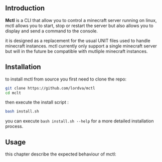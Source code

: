 ## Introduction

**Mctl** is a CLI that allow you to control a minecraft server running on linux, mctl allows you to start, stop or restart the server but also allows you to display and send a command to the console.

it is designed as a replacement for the usual UNIT files used to handle minecraft instances.
mctl currently only support a single minecraft server but will in the future be compatible with mutliple minecraft instances.

## Installation

to install mctl from source you first need to clone the repo:

```bash
git clone https://github.com/lordva/mctl
cd mclt
```
then execute the install script :
```bash
bash install.sh
```

you can execute `bash install.sh --help` for a more detailed installation process.

## Usage

this chapter describe the expected behaviour of mctl:

